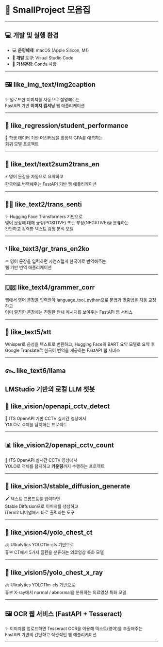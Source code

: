 # 🚀 SmallProject 모음집

---

## 💻 개발 및 실행 환경

- 💻 **운영체제**: macOS (Apple Silicon, M1)
- 🧪 **개발 도구**: Visual Studio Code
- 🐍 **가상환경**: Conda 사용

---

## 🖼️ like_img_text/img2caption  
✨ 업로드한 이미지를 자동으로 설명해주는  
FastAPI 기반 **이미지 캡셔닝** 웹 애플리케이션

---

## 🏅 like_regression/student_performance
📖 학생 데이터 기반 머신러닝을 활용해 GPA를 예측하는  
회귀 모델 프로젝트

---

## 📝 like_text/text2sum2trans_en  
⚡ 영어 문장을 자동으로 요약하고  
한국어로 번역해주는 FastAPI 기반 웹 애플리케이션

---

## 🧑‍💻 like_text2/trans_senti
✨ Hugging Face Transformers 기반으로  
영어 문장에 대해 긍정(POSITIVE) 또는 부정(NEGATIVE)을 분류하는  
간단하고 강력한 텍스트 감정 분석 모델

---

## 𐎟 like_text3/gr_trans_en2ko
♒︎ 영어 문장을 입력하면 자연스럽게 한국어로 번역해주는  
웹 기반 번역 애플리케이션

---

## 🇺🇸 like_text4/grammer_corr
웹에서 영어 문장을 입력받아 language_tool_python으로 문법과 맞춤법을 자동 교정하고  
이미 깔끔한 문장에는 친절한 안내 메시지를 보여주는 FastAPI 웹 서비스

---

## 🎤 like_text5/stt
Whisper로 음성을 텍스트로 변환하고, Hugging Face의 BART 요약 모델로 요약 후  
Google Translate로 한국어 번역을 제공하는 FastAPI 웹 서비스

---

## 𑿿 like_text6/llama
LMStudio 기반의 로컬 LLM 챗봇
---

## 🎥 like_vision/openapi_cctv_detect  
🚦 ITS OpenAPI 기반 CCTV 실시간 영상에서  
YOLO로 객체를 탐지하는 프로젝트

---

## 📊 like_vision2/openapi_cctv_count  
🚥 ITS OpenAPI 실시간 CCTV 영상에서  
YOLO로 객체를 탐지하고 **카운팅**까지 수행하는 프로젝트

---

## 🎨 like_vision3/stable_diffusion_generate  
🖌️ 텍스트 프롬프트를 입력하면  
Stable Diffusion으로 이미지를 생성하고  
iTerm2 터미널에서 바로 출력하는 도구

---

## 👀 like_vision4/yolo_chest_ct
🫁 Ultralytics YOLO11n-cls 기반으로  
흉부 CT에서 5가지 질환을 분류하는 의료영상 특화 모델

---

## 💾 like_vision5/yolo_chest_x_ray
🫁 Ultralytics YOLO11m-cls 기반으로  
흉부 X-ray에서 normal / abnormal을 분류하는 의료영상 특화 모델

---

## 🖼️ OCR 웹 서비스 (FastAPI + Tesseract)
✨ 이미지를 업로드하면 Tesseract OCR을 이용해 텍스트(영어)를 추출해주는  
FastAPI 기반의 간단하고 직관적인 웹 애플리케이션

---
